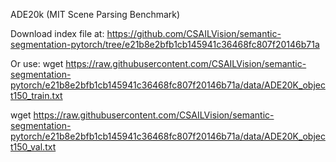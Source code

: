 
ADE20k (MIT Scene Parsing Benchmark) 

Download index file at:
https://github.com/CSAILVision/semantic-segmentation-pytorch/tree/e21b8e2bfb1cb145941c36468fc807f20146b71a

Or use:
wget https://raw.githubusercontent.com/CSAILVision/semantic-segmentation-pytorch/e21b8e2bfb1cb145941c36468fc807f20146b71a/data/ADE20K_object150_train.txt

wget https://raw.githubusercontent.com/CSAILVision/semantic-segmentation-pytorch/e21b8e2bfb1cb145941c36468fc807f20146b71a/data/ADE20K_object150_val.txt